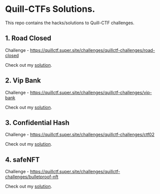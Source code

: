 # Quill-CTFs Solutions.

This repo contains the hacks/solutions to Quill-CTF challenges.

## 1. Road Closed

Challenge - https://quillctf.super.site/challenges/quillctf-challenges/road-closed

Check out my [solution](./road-closed).

## 2. Vip Bank

Challenge - https://quillctf.super.site/challenges/quillctf-challenges/vip-bank

Check out my [solution](./vip-bank).

## 3. Confidential Hash

Challenge - https://quillctf.super.site/challenges/quillctf-challenges/ctf02

Check out my [solution](./confidential-hash).

## 4. safeNFT

Challenge - https://quillctf.super.site/challenges/quillctf-challenges/bulletproof-nft

Check out my [solution](./safeNFT).
